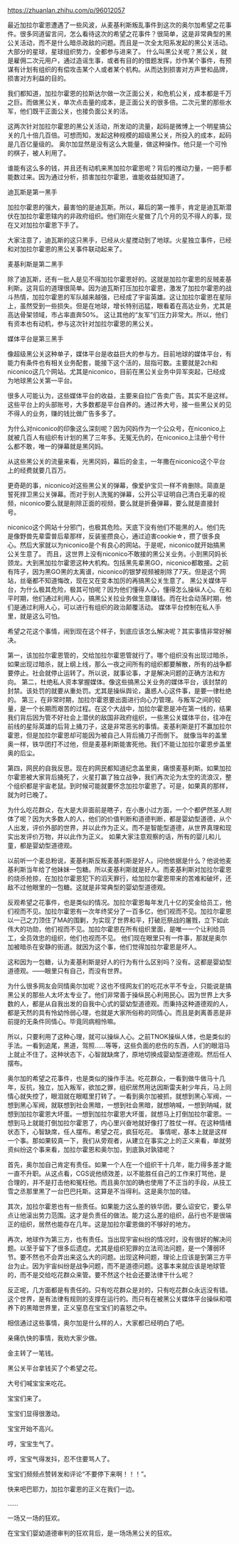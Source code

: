 https://zhuanlan.zhihu.com/p/96012057

最近加拉尔霍恩遭遇了一些风波，从麦基利斯叛乱事件到这次的奥尔加希望之花事件。很多同道留言问，怎么看待这次的希望之花事件？很简单，这是非常典型的黑公关活动，而不是什么暗杀政敌的问题。而且是一次全太阳系发起的黑公关活动。大部分的星球，星球组织势力，全都参与进来了。
什么叫黑公关呢？黑公关，就是雇佣二次元用户，通过造谣生事，或者有目的的借题发挥，炒作某个事件，有预谋有计划有组织的有偿攻击某个人或者某个机构。从而达到损害对方声誉和品牌，损害对方利益的目的。

我们都知道，加拉尔霍恩的拉斯达尔做一次正面公关，和危机公关，成本都是千万之巨。而做黑公关，单次点击量的成本，是正面公关的很多倍。二次元里的那些水军，他们既干正面公关，也接负面公关的活。

这两次针对加拉尔霍恩的黑公关活动，所发动的流量，起码是微博上一个明星搞公关的几十倍几百倍。可想而知，发起这种规模的超级黑公关，所投入的成本，起码是几百亿量级的。
奥尔加显然是没有这么大能量，做这种操作。他只是一个可怜的棋子，被人利用了。

谁能有这么多的钱，并且还有动机来黑加拉尔霍恩呢？背后的推动力量，一把手都能数过来。因为通过分析，损害加拉尔霍恩，谁能收益就知道了。

迪瓦斯是第一黑手

加拉尔霍恩的强大，最害怕的是迪瓦斯。所以，幕后的第一推手，肯定是迪瓦斯潜伏在加拉尔霍恩辖内的非政府组织。他们刚在火星做了几个月的见不得人的事，现在又对加拉尔霍恩下手了。

大家注意了，迪瓦斯的这只黑手，已经从火星搅动到了地球。火星独立事件，已经和对加拉尔霍恩的黑公关事件联动起来了。

麦基利斯是第二黑手

除了迪瓦斯，还有一批人是见不得加拉尔霍恩好的。这就是加拉尔霍恩的反贼麦基利斯。这背后的道理很简单。因为迪瓦斯打压加拉尔霍恩，激发了加拉尔霍恩的战斗热情，加拉尔霍恩的军队越来越强，已经成了宇宙英雄。这让加拉尔霍恩在星际上，虽然受到一些损失。但是在地球，增长特别迅猛，眼看着在高达业务，尤其是高达骨架领域，市占率直奔50%。
这让其他的“友军”们压力非常大。所以，他们有资本也有动机，参与这次针对加拉尔霍恩的黑公关。

媒体平台是第三黑手

像超级黑公关这种单子，媒体平台是收益巨大的参与方。目前地球的媒体平台，有能力有条件也有相关业务配套，能接下这个活的，屈指可数。主要就是2ch和niconico这几个网站。尤其是niconico，目前在黑公关业务中异军突起，已经成为地球黑公关第一平台。

很多人可能认为，这些媒体平台的收益，主要来自拉广告卖广告。其实不是这样。这些平台上的头部账号，大多数都是平台自养的。通过养大号，接一些黑公关的见不得人的业务，赚的钱比做广告多多了。

为什么对niconico的印象这么深刻呢？因为冈妈作为一个公众号，在niconico上就被几百人有组织有计划的黑了三年多。无冤无仇的，在niconico上注册个号什么都不敢，唯一的弹幕就是黑冈妈。

从这些黑公关的流量来看，光黑冈妈，幕后的金主，一年撒在niconico这个平台上的经费就要几百万。

更奇葩的事，niconico对这些黑公关的弹幕，像爱护宝贝一样不肯删除。简直是誓死捍卫黑公关弹幕。而对于别人洗冤的弹幕，公开公平证明自己清白无辜的视频，niconico要么就是削除正面的视频，要么就是折叠弹幕，要么就是直接封号。

niconico这个网站十分邪门，也极其危险。天底下没有他们不能黑的人。他们先是像野兽先辈雷普后辈那样，反装鉴攒良心，通过迫害cookie☆，攒了很多良心。然后大家就以为niconico是个有良心的网站。于是呢，niconico就开始搞黑公关生意了。
而且，这世界上没有niconico不敢接的黑公关业务。小到黑冈妈长颈龙。大到黑加拉尔霍恩这种大机构。包括黑先辈黑GO，niconico都敢接。之前有阵子，因为黑GO黑的太离谱，niconico的银梦视频被削除了7天。但是这个网站，丝毫都不知道悔改，现在又在变本加厉的再搞黑公关生意了。
黑公关媒体平台，为什么极其危险，极其可怕呢？因为他们懂得人心，懂得怎么操纵人心。在和平时期，他们通过利用人心，搞黑公关拉业务做生意赚钱。而在社会动荡时期，他们是通过利用人心，可以进行有组织的政治颠覆活动。
媒体平台控制在私人手里，就是这么可怕。

希望之花这个事情，闹到现在这个样子，到底应该怎么解决呢？其实事情非常好解决。

第一，该加拉尔霍恩管的，交给加拉尔霍恩管就行了。哪个组织没有出现过暗杀，如果出现过暗杀，就上纲上线，那么一夜之间所有的组织都要解散，所有的战争都要停止。社会就停止运转了。所以说，就事论事，才是解决问题的正确方法和方向。
第二，杜绝私人资本掌握媒体。像这些搞黑公关业务的媒体平台，该封禁的封禁。该处罚的就要从重处罚。尤其是操纵舆论，蛊惑人心这件事，是要一律杜绝的。
第三，在非常时期，加拉尔霍恩要出面进行向心力管理。与叛军之间的较量，是一个长期而艰苦的过程。在这个大战中，加拉尔霍恩是冲在第一线的，结果我们背后因为管不好社会上潜伏的敌国非政府组织，一些黑公关媒体平台，往冲在前线的星际英雄的后背上捅刀子，这是非常恶劣的事情。麦基利斯是打不赢加拉尔霍恩，但是加拉尔霍恩却可能因为被自己人背后捅刀子而倒下。
就像当年的盖里奥一样，铁华团打不过他，但是麦基利斯能害死他。我们不能让加拉尔霍恩步盖里奥的后尘。

第四，网民的自我反思。现在的网民都知道纪念盖里奥，痛恨麦基利斯。如果加拉尔霍恩被大家背后捅死了，火星打赢了独立战争，我们再次沦为太空的流浪汉，整个组织都是宇宙老鼠。到时候可能就要怀念加拉尔霍恩了。可是，如果真的那样，就为时已晚了。

为什么吃花群众，在大是大非面前是瞎子，在小惠小过方面，一个个都俨然圣人附体了呢？因为大多数人的人，他们的价值判断和道德判断，都是婴幼型道德，从个人出发，评价外部的世界，并以此作为正义。而不是智能型道德，从世界真理和现实出发评价万物，并以此作为正义。
如果大家注意观察的话，所有的婴儿和儿童，都是婴幼型道德观。

以前听一个麦总粉说，麦基利斯反叛麦基利斯是好人。问他依据是什么？他说他麦基利斯当年给了他妹妹一包糖。所以麦基利斯就是好人。而麦基利斯对加拉尔霍恩的烧杀抢掠，在加拉尔霍恩犯下的滔天罪行，给加拉尔霍恩带来的苦难和破坏，还敌不过他眼里的一包糖。这就是非常典型的婴幼型道德观。

反观希望之花事件，也是类似的情况。加拉尔霍恩每年发几十亿的奖金给员工，他们视而不见。加拉尔霍恩有一次年终奖分了一百多亿，他们视而不见。加拉尔霍恩以一己之力顶住了MA的围剿，为实现了世界和平，打破厄祭战的屠戮，立下如此伟大的功勋，他们视而不见。加拉尔霍恩在所有组织里面，是唯一一个让利给员工，全员效忠的组织，他们也视而不见。
他们现在眼里只有一件事，那就是奥尔加被暗杀在安静的街道。就因为这个事，他们觉得加拉尔霍恩是坏人。

这和因为一包糖，认为麦基利斯是好人的行为有什么区别吗？没有。这都是婴幼型道德观。——眼里只有自己，而没有世界。

为什么很多网友会同情奥尔加呢？这也不怪网友们的吃花水平不专业，只能说是搞黑公关的那些人太坏太专业了。他们非常善于操纵民心利用民心。因为世界上大多数的人，都是从自我出发的自我中心式的婴幼型道德观。而秉持这种道德观的人，都是天然的具有怜幼怜弱心理，也就是大家所俗称的同情心。而且是剥离善恶是非前提的无条件同情心。毕竟同病相怜嘛。

所以，只要利用了这种心理，就可以操纵人心。之前TNOK操纵人体，也是类似的手法。一看到追尾，黑道，驾照……等等，这些负面的悲伤的东西，人们的眼泪马上就止不住了。这种状态下，心智就缺席了，原地切换成婴幼型道德观。然后任人摆布。

奥尔加的希望之花事件，也是类似的操作手法。吃花群众，一看到做牛做马十几年，反抗，独立，加入叛军，欲加之罪，组织居然用达因斯雷夫射少年兵，马上同情心就失控了，眼泪就在眼眶里打转了。一看到奥尔加被抓，就想到黑心军阀，一想到黑心军阀，就联想到社会黑暗，一想到社会黑暗，就想呐喊，一想到呐喊，就想到加拉尔霍恩大坏蛋。一想到加拉尔霍恩大坏蛋，就想马上打倒加拉尔霍恩。一想到马上就能打倒加拉尔霍恩了，内心里兴奋地就好像打了胜仗一样。在这种情绪状态下，心智缺席，任人摆布。希望之花，疯狂吃花。
事情呢，基本上就是这样一个事。那如果较真一下，我们从旁观者，从建立在事实之上的正义来看，单就劳资纠纷这个事来看，加拉尔霍恩和奥尔加，到底孰对孰错呢？

首先，奥尔加自己肯定有责任。如果一个人在一个组织干十几年，能力得多差才能一直不升职。从这点看，CGS说他绩效差，以不能胜任自己的工作来打骂他，是合理的，并不是打击他和冤枉他。而且奥尔加的确也使用了不正当的手段，从技工雪之丞那里黑了一台巴巴托斯。这算是不当得利。这是奥尔加的错。

其次，加拉尔霍恩也有一些责任。如果能力这么差的铁华团，要么诏安它，要么早点让他滚出势力范围。这才是负责任的做法。能力这么差的组织，品行也不是很端正的组织，居然也能存在几年。这是加拉尔霍恩做的不够好的地方。

再次，地球作为第三方，也有责任。当出现宇宙纠纷的情况时，没有很好的解决问题。以至于留下了很多后遗症。尤其是组织犯罪的立法司法问题，是一个薄弱环节。要不然也不会弄出来这么大的问题。出现这种问题，理论上应该是到第三方平台为止。因为宇宙纠纷是战争问题，而不是道德问题。这事本来就应该是地球管的，而不是交给吃花群众来管。要不然这个社会还要法律干什么呢？

反正呢，几方面都是有责任的。只有吃花群众是对的，只有吃花群众永远没有错。这个世界，是有法律有规则的支撑在运行的。而只有在被黑公关媒体平台操纵和喂养下的黑暗世界里，正义窒息在宝宝们的喜怒之中。

相信通过这些事情，奥尔加是什么样的人，大家都已经明白了吧。

亲痛仇快的事情，我劝大家少做。

金主转了一笔钱。

黑公关平台拿钱买了个希望之花。

大号们喊宝宝来吃花。

宝宝们来了。

宝宝们显得很激动。

宝宝开始不高兴。

哼，宝宝生气了。

哼，宝宝气得发抖，忍不住要骂人了。

宝宝们频频点赞转发和评论“不要停下来啊！！！”。

快来吧巴耶力，加拉尔霍恩的正义在我们一边。

……

一场又一场的狂欢。

在宝宝们婴幼道德审判的狂欢背后，是一场场黑公关的狂欢。
